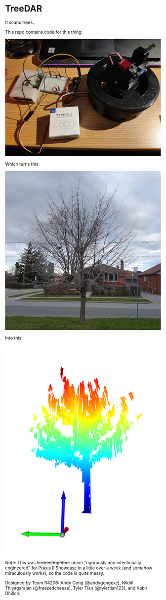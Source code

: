 # TreeDAR

It scans trees.

This repo contains code for this thing:

![TreeDAR Device](treedar.jpg)

Which turns this:

![Tree Image](tree.png)

Into this:

![Point Cloud](scan.png)

Note: This was ~~hacked together~~ *ahem* "rigorously and intentionally engineered" for Praxis II Showcase in a little over a week (and somehow miraculously works), so the code is quite messy.

Designed by Team R4206: Andy Gong (@andygongexe), Nikhil Thiyagarajan (@freezedcheese), Tyler Tian (@tylertian123), and Kabir Dhillon.
